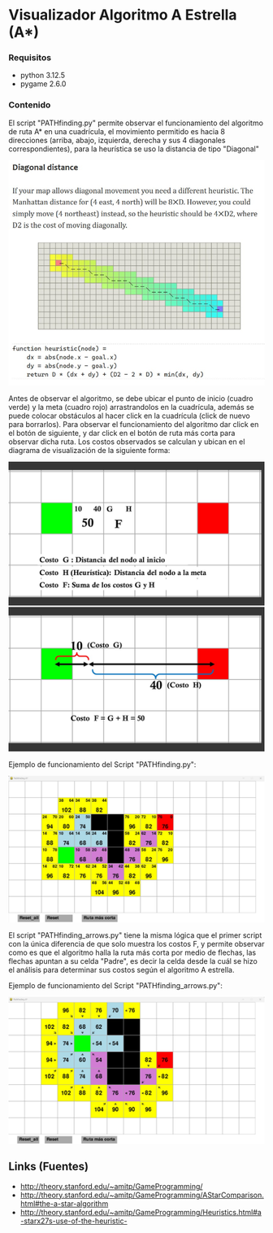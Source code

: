Visualizador Algoritmo A Estrella (A*)
=======

### Requisitos
- python 3.12.5
- pygame 2.6.0 

### Contenido
El script "PATHfinding.py" permite observar el funcionamiento del algoritmo de ruta A* en una cuadrícula, el movimiento permitido es hacia 8 direcciones (arriba, abajo, izquierda, derecha y sus 4 diagonales correspondientes), para la heurística se uso la distancia de tipo "Diagonal" 

![Distancia][1]

Antes de observar el algoritmo, se debe ubicar el punto de inicio (cuadro verde) y la meta (cuadro rojo) arrastrandolos en la cuadrícula, además se puede colocar obstáculos al hacer click en la cuadrícula (click de nuevo para borrarlos). Para observar el funcionamiento del algoritmo dar click en el botón de siguiente, y dar click en el botón de ruta más corta para observar dicha ruta. 
Los costos observados se calculan y ubican en el diagrama de visualización de la siguiente forma:

![diagrama1][2]
![diagrama2][3]

Ejemplo de funcionamiento del Script "PATHfinding.py":

![ejemplo1][4]

El script "PATHfinding_arrows.py" tiene la misma lógica que el primer script con la única diferencia de que solo muestra los costos F, y permite observar como es que el algoritmo halla la ruta más corta por medio de flechas, las flechas apuntan a su celda "Padre", es decir la celda desde la cuál se hizo el análisis para determinar sus costos según el algoritmo A estrella. 

Ejemplo de funcionamiento del Script "PATHfinding_arrows.py":

![ejemplo2][5]

Links (Fuentes)
------------------------
- http://theory.stanford.edu/~amitp/GameProgramming/
- http://theory.stanford.edu/~amitp/GameProgramming/AStarComparison.html#the-a-star-algorithm
- http://theory.stanford.edu/~amitp/GameProgramming/Heuristics.html#a-starx27s-use-of-the-heuristic-

[1]: https://raw.githubusercontent.com/cb3ndev/Visualizador-Algoritmo-A-Estrella/refs/heads/main/img/diagonal.jpg
[2]: https://raw.githubusercontent.com/cb3ndev/Visualizador-Algoritmo-A-Estrella/refs/heads/main/img/diagrama1.JPG
[3]: https://raw.githubusercontent.com/cb3ndev/Visualizador-Algoritmo-A-Estrella/refs/heads/main/img/diagrama2.JPG
[4]: https://raw.githubusercontent.com/cb3ndev/Visualizador-Algoritmo-A-Estrella/refs/heads/main/img/ejemplo1.jpg
[5]: https://raw.githubusercontent.com/cb3ndev/Visualizador-Algoritmo-A-Estrella/refs/heads/main/img/ejemplo2.jpg
